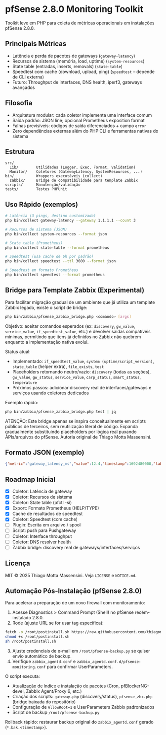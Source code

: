 # pfSense 2.8.0 Monitoring Toolkit

Toolkit leve em PHP para coleta de métricas operacionais em instalações pfSense 2.8.0.

## Principais Métricas
- Latência e perda de pacotes de gateways (`gateway-latency`)
- Recursos de sistema (memória, load, uptime) (`system-resources`)
- State table (entradas, inserts, removals) (`state-table`)
- Speedtest com cache (download, upload, ping) (`speedtest` – depende de CLI externa)
- Futuro: Throughput de interfaces, DNS health, iperf3, gateways avançados

## Filosofia
- Arquitetura modular: cada coletor implementa uma interface comum
- Saída padrão: JSON line; opcional Prometheus exposition format
- Falhas previsíveis: códigos de saída diferenciados + campo `error`
- Zero dependências externas além do PHP CLI e ferramentas nativas do sistema

## Estrutura
```
src/
  Lib/        Utilidades (Logger, Exec, Format, Validation)
  Monitor/    Coletores (GatewayLatency, SystemResources, ...)
bin/          Wrappers executáveis (collect)
  zabbix/     Bridge de compatibilidade para template Zabbix
scripts/      Manutenção/validação
tests/        Testes PHPUnit
```

## Uso Rápido (exemplos)
```bash
# Latência (3 pings, destino customizado)
php bin/collect gateway-latency --gateway 1.1.1.1 --count 3

# Recursos de sistema (JSON)
php bin/collect system-resources --format json

# State table (Prometheus)
php bin/collect state-table --format prometheus

# Speedtest (usa cache de 6h por padrão)
php bin/collect speedtest --ttl 3600 --format json

# Speedtest em formato Prometheus
php bin/collect speedtest --format prometheus
```

## Bridge para Template Zabbix (Experimental)
Para facilitar migração gradual de um ambiente que já utiliza um template Zabbix legado, existe o script de bridge:

```bash
php bin/zabbix/pfsense_zabbix_bridge.php <comando> [args]
```

Objetivo: aceitar comandos esperados (ex: `discovery`, `gw_value`, `service_value`, `if_speedtest_value`, etc.) e devolver saídas compatíveis mínimas, permitindo que itens já definidos no Zabbix não quebrem enquanto a implementação nativa evolui.

Status atual:
- Implementado: `if_speedtest_value`, `system (uptime/script_version)`, `state_table` (helper extra), `file_exists`, `test`
- Placeholders retornando neutro/vazio: `discovery` (todas as seções), `gw_value`, `gw_status`, `service_value`, `carp_status`, `smart_status`, `temperature`
- Próximos passos: adicionar discovery real de interfaces/gateways e serviços usando coletores dedicados

Exemplo rápido:
```bash
php bin/zabbix/pfsense_zabbix_bridge.php test | jq
```

ATENÇÃO: Este bridge apenas se inspira conceitualmente em scripts públicos de terceiros, sem reutilização literal de código. Expanda gradualmente substituindo placeholders por lógica real puxando APIs/arquivos do pfSense.  Autoria original de Thiago Motta Massensini.

## Formato JSON (exemplo)
```json
{"metric":"gateway_latency_ms","value":12.4,"timestamp":1692480000,"labels":{"gateway":"WAN_DHCP"}}
```

## Roadmap Inicial
- [x] Coletor: Latência de gateway
- [x] Coletor: Recursos de sistema
- [x] Coletor: State table (pfctl -si)
- [x] Export: Formato Prometheus (HELP/TYPE)
- [x] Cache de resultados de speedtest
- [x] Coletor: Speedtest (com cache)
- [ ] Plugin: Escrita em arquivo / spool
- [ ] Script: push para Pushgateway
- [ ] Coletor: Interface throughput
- [ ] Coletor: DNS resolver health
- [ ] Zabbix bridge: discovery real de gateways/interfaces/serviços

## Licença
MIT © 2025 Thiago Motta Massensini. Veja `LICENSE` e `NOTICE.md`.

## Automação Pós-Instalação (pfSense 2.8.0)
Para acelerar a preparação de um novo firewall com monitoramento:

1. Acesse Diagnostics > Command Prompt (Shell) no pfSense recém-instalado 2.8.0.
2. Rode (ajuste URL se for usar tag específica):
```bash
fetch -o /root/postinstall.sh https://raw.githubusercontent.com/thiagomassensini/pfsense-monitoring-toolkit/main/scripts/postinstall_pfsense_2.8.0.sh
chmod +x /root/postinstall.sh
sh /root/postinstall.sh
```
3. Ajuste credenciais de e-mail em `/root/pfsense-backup.py` se quiser envio automático de backup.
4. Verifique `zabbix_agentd.conf` e `zabbix_agentd.conf.d/pfsense-monitoring.conf` para confirmar UserParameters.

O script executa:
- Atualização de índice e instalação de pacotes (Cron, pfBlockerNG-devel, Zabbix Agent/Proxy 6, etc.)
- Criação dos scripts: `gateway.php` (discovery/status), `pfsense_zbx.php` (bridge baixada do repositório)
- Configuração de `AllowRoot=1` e UserParameters Zabbix padronizados
- Script de backup `/root/pfsense-backup.py`

Rollback rápido: restaurar backup original do `zabbix_agentd.conf` gerado (`*.bak.<timestamp>`).
